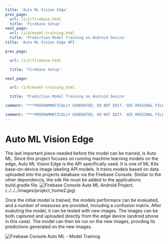 ```yaml
---
title: 'Auto ML Vision Edge'
prev_page:
  url: /1/2/firebase.html
  title: 'Firebase Setup'
next_page:
  url: /1/4/model-training.html
  title: 'Prediction Model Training on Android Device'
title: 'Auto ML Vision Edge API'

prev_page:

  url: /1/2/firebase.html

  title: 'Firebase Setup'

next_page:

  url: /1/4/model-training.html

  title: 'Prediction Model Training on Android Device'

comment: "***PROGRAMMATICALLY GENERATED, DO NOT EDIT. SEE ORIGINAL FILES IN /content***"

comment: "***PROGRAMMATICALLY GENERATED, DO NOT EDIT. SEE ORIGINAL FILES IN /content***"
---
```

Auto ML Vision Edge 
====================

The last important piece needed before the model can be trained, is Auto ML. 
Since this project focuses on running machine learning models on the edge, 
Auto ML Vision Edge is the API specifically used. It is one of ML Kits base-on-device
image labeling API models. It trains models based on data uploaded into the projects
database via the Firebase Console. Similar to the other dependencis, the sdk file 
must be added to the applications build.gradle file. 
![Firebase Console Auto ML Android Project](../../images/project_home.jpg), 
(../../../images/project_home2.jpg)

Once the initial model is trained, the models performace can be evaluated, 
and a number of measures are provided, including a confusion matrix. 
After evaluting the model, it can be tested with new images. The images can be both captured 
and uploaded directly from the edge device (android phone in this case). The model can then 
be run on the new images, provding its predictions generated on the new images.

![Firebase Console Auto ML - Model Training](../../../images/confusion-matrix.jpg)



